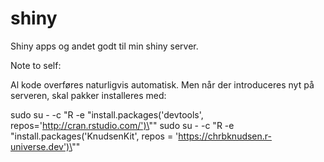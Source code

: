 # shiny
Shiny apps og andet godt til min shiny server.

Note to self:

Al kode overføres naturligvis automatisk. Men når der introduceres 
nyt på serveren, skal pakker installeres med:

sudo su - -c "R -e \"install.packages('devtools', repos='http://cran.rstudio.com/')\""
sudo su - -c "R -e \"install.packages('KnudsenKit', repos = 'https://chrbknudsen.r-universe.dev')\""